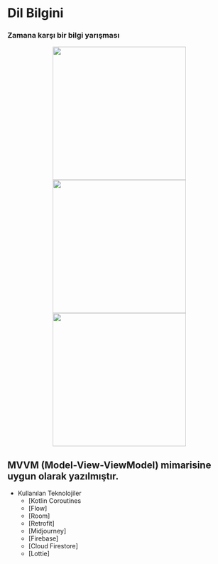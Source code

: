 # Dil Bilgini
### Zamana karşı bir bilgi yarışması

<p align="center">
<img src="https://github.com/Mejister/Dil-Bilgini/assets/109960945/14300986-2553-481f-b6e1-b5aad7c40369.png" width="300">
 <img  src="https://github.com/Mejister/Dil-Bilgini/assets/109960945/f013606b-1df4-4657-9583-a504452b7057.png" width="300">
 <img src="https://github.com/Mejister/Dil-Bilgini/assets/109960945/063b313f-684d-4db8-951f-22344cef7250.png" width="300">
  </p>

 ## MVVM (Model-View-ViewModel) mimarisine uygun olarak yazılmıştır.

 * Kullanılan Teknolojiler
    * [Kotlin Coroutines 
    * [Flow]
    * [Room]
    * [Retrofit]
    * [Midjourney]
    * [Firebase]
    * [Cloud Firestore]
    * [Lottie]
